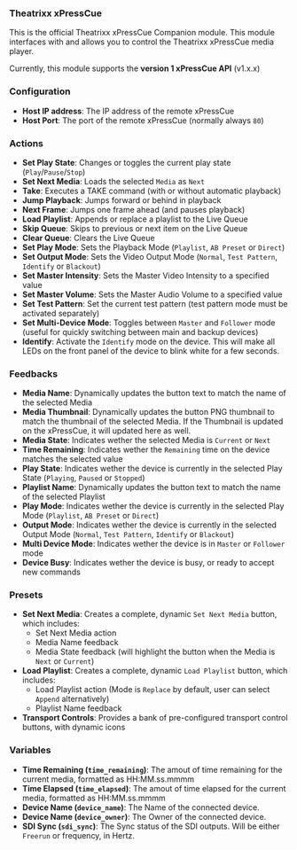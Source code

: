 ### Theatrixx xPressCue

This is the official Theatrixx xPressCue Companion module.
This module interfaces with and allows you to control the Theatrixx xPressCue media player.

Currently, this module supports the **version 1 xPressCue API** (v1.x.x)

### Configuration

- **Host IP address**: The IP address of the remote xPressCue
- **Host Port**: The port of the remote xPressCue (normally always `80`)

### Actions

- **Set Play State**: Changes or toggles the current play state (`Play`/`Pause`/`Stop`)
- **Set Next Media**: Loads the selected `Media` as `Next`
- **Take**: Executes a TAKE command (with or without automatic playback)
- **Jump Playback**: Jumps forward or behind in playback
- **Next Frame**: Jumps one frame ahead (and pauses playback)
- **Load Playlist**: Appends or replace a playlist to the Live Queue
- **Skip Queue**: Skips to previous or next item on the Live Queue
- **Clear Queue**: Clears the Live Queue
- **Set Play Mode**: Sets the Playback Mode (`Playlist`, `AB Preset` or `Direct`)
- **Set Output Mode**: Sets the Video Output Mode (`Normal`, `Test Pattern`, `Identify` or `Blackout`)
- **Set Master Intensity**: Sets the Master Video Intensity to a specified value
- **Set Master Volume**: Sets the Master Audio Volume to a specified value
- **Set Test Pattern**: Set the current test pattern (test pattern mode must be activated separately)
- **Set Multi-Device Mode**: Toggles between `Master` and `Follower` mode (useful for quickly switching between main and backup devices)
- **Identify**: Activate the `Identify` mode on the device. This will make all LEDs on the front panel of the device to blink white for a few seconds.

### Feedbacks

- **Media Name**: Dynamically updates the button text to match the name of the selected Media
- **Media Thumbnail**: Dynamically updates the button PNG thumbnail to match the thumbnail of the selected Media. If the Thumbnail is updated on the xPressCue, it will updated here as well.
- **Media State**: Indicates wether the selected Media is `Current` or `Next`
- **Time Remaining**: Indicates wether the `Remaining` time on the device matches the selected value
- **Play State**: Indicates wether the device is currently in the selected Play State (`Playing`, `Paused` or `Stopped`)
- **Playlist Name**: Dynamically updates the button text to match the name of the selected Playlist
- **Play Mode**: Indicates wether the device is currently in the selected Play Mode (`Playlist`, `AB Preset` or `Direct`)
- **Output Mode**: Indicates wether the device is currently in the selected Output Mode (`Normal`, `Test Pattern`, `Identify` or `Blackout`)
- **Multi Device Mode**: Indicates wether the device is in `Master` or `Follower` mode
- **Device Busy**: Indicates wether the device is busy, or ready to accept new commands

### Presets

- **Set Next Media**: Creates a complete, dynamic `Set Next Media` button, which includes:
  - Set Next Media action
  - Media Name feedback
  - Media State feedback (will highlight the button when the Media is `Next` or `Current`)
- **Load Playlist**: Creates a complete, dynamic `Load Playlist` button, which includes:
  - Load Playlist action (Mode is `Replace` by default, user can select `Append` alternatively)
  - Playlist Name feedback
- **Transport Controls**: Provides a bank of pre-configured transport control buttons, with dynamic icons

### Variables

- **Time Remaining (`time_remaining`)**: The amout of time remaining for the current media, formatted as HH:MM.ss.mmmm
- **Time Elapsed (`time_elapsed`)**: The amout of time elapsed for the current media, formatted as HH:MM.ss.mmmm
- **Device Name (`device_name`)**: The Name of the connected device.
- **Device Name (`device_owner`)**: The Owner of the connected device.
- **SDI Sync (`sdi_sync`)**: The Sync status of the SDI outputs. Will be either `Freerun` or frequency, in Hertz.
